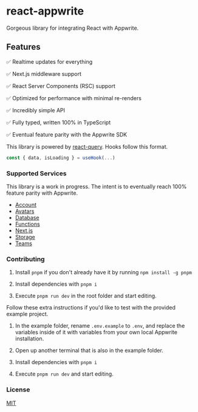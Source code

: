 # react-appwrite

Gorgeous library for integrating React with Appwrite.

## Features

✅ Realtime updates for everything

✅ Next.js middleware support

✅ React Server Components (RSC) support

✅ Optimized for performance with minimal re-renders

✅ Incredibly simple API

✅ Fully typed, written 100% in TypeScript

✅ Eventual feature parity with the Appwrite SDK

This library is powered by [react-query](https://tanstack.com/query/latest).
Hooks follow this format.

```typescript
const { data, isLoading } = useHook(...)
```

### Supported Services

This library is a work in progress. The intent is to eventually reach 100% feature parity with Appwrite.

- [Account](/src/account)
- [Avatars](/src/avatars)
- [Database](/src/database)
- [Functions](/src/functions)
- [Next.js](/src/next)
- [Storage](/src/storage)
- [Teams](/src/teams)

### Contributing

1. Install `pnpm` if you don't already have it by running `npm install -g pnpm`

2. Install dependencies with `pnpm i`

3. Execute `pnpm run dev` in the root folder and start editing.

Follow these extra instructions if you'd like to test with the provided example
project.

1. In the example folder, rename `.env.example` to `.env`, and
   replace the variables inside of it with variables from your own local
   Appwrite installation.

2. Open up another terminal that is also in the example folder.

3. Install dependencies with `pnpm i`

4. Execute `pnpm run dev` and start editing.

### License

[MIT](/LICENSE)
